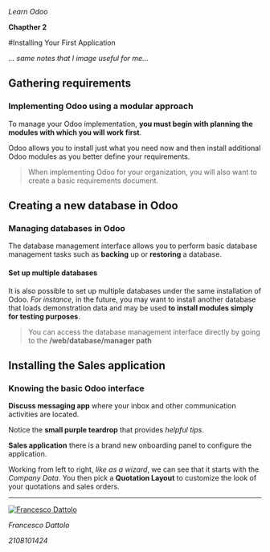 *Learn Odoo*

**Chapther 2**

#Installing Your First Application

*... same notes that I image useful for me...*

## Gathering requirements

### Implementing Odoo using a modular approach

To manage your Odoo implementation, **you must begin with planning the modules with which you will work first**.

Odoo allows you to install just what you need now and then install additional Odoo modules as you better define your requirements.

>When implementing Odoo for your organization, you will also want to create a basic requirements document.

## Creating a new database in Odoo

### Managing databases in Odoo

The database management interface allows you to perform basic database management tasks such as **backing** up or **restoring** a database.

#### Set up multiple databases

It is also possible to set up multiple databases under the same installation of Odoo. *For instance*, in the future, you may want to install another database that loads demonstration data and may be used **to install modules simply for testing purposes**.

>You can access the database management interface directly by going to the **/web/database/manager path**

## Installing the Sales application

### Knowing the basic Odoo interface

**Discuss messaging app** where your inbox and other communication activities are located.

Notice the **small purple teardrop** that provides *helpful tips*.

**Sales application** there is a brand new onboarding panel to configure the application.

Working from left to right, *like as a wizard*, we can see that it starts with the *Company Data*. You then pick a **Quotation Layout** to customize the look of your quotations and sales orders.

---

[![Francesco Dattolo](https://i0.wp.com/www.francescodattolo.it/wp-content/uploads/2019/09/cropped-francescodattolo-free_hand-logo-1.png)](https://francescodattolo.it)

*Francesco Dattolo*

*2108101424*